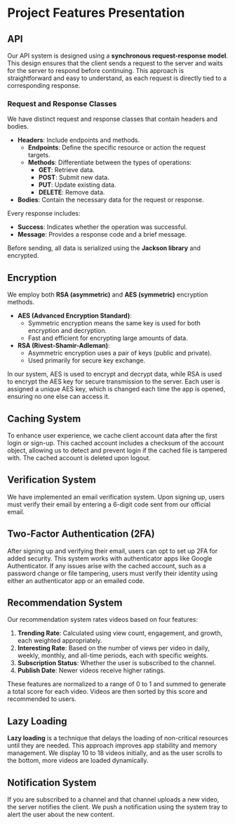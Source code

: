 # Project Features Presentation

## API

Our API system is designed using a **synchronous request-response model**. This design ensures that the client sends a request to the server and waits for the server to respond before continuing. This approach is straightforward and easy to understand, as each request is directly tied to a corresponding response.

### Request and Response Classes

We have distinct request and response classes that contain headers and bodies.

- **Headers**: Include endpoints and methods.
    - **Endpoints**: Define the specific resource or action the request targets.
    - **Methods**: Differentiate between the types of operations:
        - **GET**: Retrieve data.
        - **POST**: Submit new data.
        - **PUT**: Update existing data.
        - **DELETE**: Remove data.
- **Bodies**: Contain the necessary data for the request or response.

Every response includes:
- **Success**: Indicates whether the operation was successful.
- **Message**: Provides a response code and a brief message.

Before sending, all data is serialized using the **Jackson library** and encrypted.

## Encryption

We employ both **RSA (asymmetric)** and **AES (symmetric)** encryption methods.

- **AES (Advanced Encryption Standard)**:
    - Symmetric encryption means the same key is used for both encryption and decryption.
    - Fast and efficient for encrypting large amounts of data.
- **RSA (Rivest-Shamir-Adleman)**:
    - Asymmetric encryption uses a pair of keys (public and private).
    - Used primarily for secure key exchange.

In our system, AES is used to encrypt and decrypt data, while RSA is used to encrypt the AES key for secure transmission to the server. Each user is assigned a unique AES key, which is changed each time the app is opened, ensuring no one else can access it.

## Caching System

To enhance user experience, we cache client account data after the first login or sign-up. This cached account includes a checksum of the account object, allowing us to detect and prevent login if the cached file is tampered with. The cached account is deleted upon logout.

## Verification System

We have implemented an email verification system. Upon signing up, users must verify their email by entering a 6-digit code sent from our official email.

## Two-Factor Authentication (2FA)

After signing up and verifying their email, users can opt to set up 2FA for added security. This system works with authenticator apps like Google Authenticator. If any issues arise with the cached account, such as a password change or file tampering, users must verify their identity using either an authenticator app or an emailed code.

## Recommendation System

Our recommendation system rates videos based on four features:
1. **Trending Rate**: Calculated using view count, engagement, and growth, each weighted appropriately.
2. **Interesting Rate**: Based on the number of views per video in daily, weekly, monthly, and all-time periods, each with specific weights.
3. **Subscription Status**: Whether the user is subscribed to the channel.
4. **Publish Date**: Newer videos receive higher ratings.

These features are normalized to a range of 0 to 1 and summed to generate a total score for each video. Videos are then sorted by this score and recommended to users.

## Lazy Loading

**Lazy loading** is a technique that delays the loading of non-critical resources until they are needed. This approach improves app stability and memory management. We display 10 to 18 videos initially, and as the user scrolls to the bottom, more videos are loaded dynamically.

## Notification System

If you are subscribed to a channel and that channel uploads a new video, the server notifies the client. We push a notification using the system tray to alert the user about the new content.
